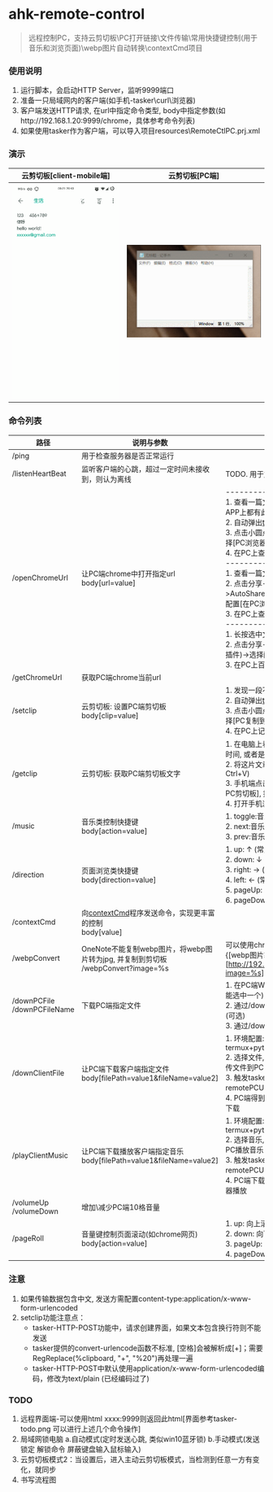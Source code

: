 # ahk-remote-control
> 远程控制PC，支持云剪切板\PC打开链接\文件传输\常用快捷键控制(用于音乐和浏览页面)\webp图片自动转换\contextCmd项目



### 使用说明
1. 运行脚本，会启动HTTP Server，监听9999端口
2. 准备一只局域网内的客户端(如手机-tasker\curl\浏览器)
3. 客户端发送HTTP请求, 在url中指定命令类型, body中指定参数(如http://192.168.1.20:9999/chrome，具体参考命令列表)
4. 如果使用tasker作为客户端，可以导入项目resources\RemoteCtlPC.prj.xml


### 演示
|云剪切板[client-mobile端]|云剪切板[PC端]|
|-|-|
|<img src="https://github.com/bjc5233/ahk-remote-control/raw/master/resources/demo-setclip-mobile.gif"/>|<img src="https://github.com/bjc5233/ahk-remote-control/raw/master/resources/demo-setclip-PC.gif"/></div>|




### 命令列表
|路径|说明与参数|场景与操作|
|-|-|-|
|/ping|用于检查服务器是否正常运行||
|/listenHeartBeat|监听客户端的心跳，超过一定时间未接收到，则认为离线|TODO. 用于加锁解锁电脑操作|
|/openChromeUrl|让PC端chrome中打开指定url<br>body[url=value]|------------------ 场景1<br>1. 查看一篇文章，复制链接(在微信\知乎等APP上都有此选项)<br>2. 自动弹出[tasker-foo](https://github.com/bjc5233/tasker-foo)蓝色小圆点<br>3. 点击小圆点, 弹出剪切板文本快捷操作, 选择[PC浏览器打开]<br>4. 在PC上查看此篇文章<br>------------------ 场景2<br>1. 查看一篇文章，没有"复制链接"选项<br>2. 点击分享->更多->AutoShareCommand(tasker插件)->选择配置[在PC浏览器打开]<br>3. 在PC上查看此篇文章<br>------------------ 场景3<br>1. 长按选中文本, 弹出系统级选项<br>2. 点击分享->AutoShareCommand(tasker插件)->选择配置[在PC浏览器打开]<br>3. 在PC上百度搜索选中的文本|
|/getChromeUrl|获取PC端chrome当前url||
|/setclip|云剪切板: 设置PC端剪切板<br>body[clip=value]|1. 发现一段不错的文字，长按选中复制文本<br>2. 自动弹出[tasker-foo](https://github.com/bjc5233/tasker-foo)蓝色小圆点<br>3. 点击小圆点, 弹出剪切板文本快捷操作, 选择[PC复制到剪切板]<br>4. 在PC上记录这段文字|
|/getclip|云剪切板: 获取PC端剪切板文字|1. 在电脑上看一篇文章，需要出门但有碎片时间, 或者是要上厕所去哈<br>2. 将这片文章的url复制一下(在地址栏Ctrl+V)<br>3. 手机端点击桌面tasker任务快捷方式[获取PC剪切板], 提示[复制成功]<br>4. 打开手机浏览器查看|
|/music|音乐类控制快捷键<br>body[action=value]|1. toggle:音乐启动停止ctrl+alt+p<br>2. next:音乐下一曲ctrl+alt+right<br>3. prev:音乐上一曲ctrl+alt+left|
|/direction|页面浏览类快捷键<br>body[direction=value]|1. up:    ↑   (常用于音量增加)<br>2. down:  ↓   (常用于音量降低)<br>3. right: →   (常用于视频快进)<br>4. left:  ←   (常用于视频后退)<br>5. pageUp:    (常用于文档\网页上翻页)<br>6. pageDown:  (常用于文档\网页下翻页)|
|/contextCmd|向[contextCmd](https://github.com/bjc5233/ahk-context-cmd)程序发送命令，实现更丰富的控制<br>body[value]||
|/webpConvert|OneNote不能复制webp图片，将webp图片转为jpg, 并复制到剪切板<br>/webpConvert?image=%s|可以使用chrome插件[右键搜]配置<br>{[webp图片转换]-[http://192.168.1.20:9999/webpConvert?image=%s]}|
|/downPCFile<br>/downPCFileName|下载PC端指定文件|1. 在PC端Win+U将使用当前选中的文件(只能选中一个)<br>2. 通过/downFileName接口获取下载文件名(可选)<br>3. 通过/downFile下载文件|
|/downClientFile|让PC端下载客户端指定文件<br>body[filePath=value1&fileName=value2]|1. 环境配置: termux+python+flask(WebServer)<br>2. 选择文件, 发送\分享, 选择AutoShare-上传文件到PC<br>3. 触发tasker执行task-remotePCUploadFile, 发送请求<br>4. PC端得到要下载的客户端文件路径, 执行下载|
|/playClientMusic|让PC端下载播放客户端指定音乐<br>body[filePath=value1&fileName=value2]|1. 环境配置: termux+python+flask(WebServer)<br>2. 选择音乐, 发送\分享, 选择AutoShare-在PC播放音乐<br>3. 触发tasker执行task-remotePCUploadPlayMusic, 发送请求<br>4. PC端下载客户端文件, 调用默认音乐播放器播放|
|/volumeUp<br>/volumeDown|增加\减少PC端10格音量||
|/pageRoll|音量键控制页面滚动(如chrome网页)<br>body[action=value]|1. up: 向上滚动2行<br>2. down: 向下滚动2行<br>3. pageUp: 向上翻页<br>4. pageDown: 向下翻页|




### 注意
1. 如果传输数据包含中文, 发送方需配置content-type:application/x-www-form-urlencoded
2. setclip功能注意点：
   * tasker-HTTP-POST功能中，请求创建界面，如果文本包含换行符则不能发送
   * tasker提供的convert-urlencode函数不标准, [空格]会被解析成[+]；需要RegReplace(%clipboard, "\+", "%20")再处理一遍
   * tasker-HTTP-POST中默认使用application/x-www-form-urlencoded编码，修改为text/plain (已经编码过了)



### TODO
1. 远程界面端-可以使用html     xxxx:9999则返回此html[界面参考tasker-todo.png   可以进行上述几个命令操作]
2. 局域网锁电脑  a.自动模式(定时发送心跳, 类似win10蓝牙锁)     b.手动模式(发送锁定  解锁命令    屏蔽键盘输入鼠标输入)
3. 云剪切板模式2：当设置后，进入主动云剪切板模式，当检测到任意一方有变化，就同步
4. 书写流程图



